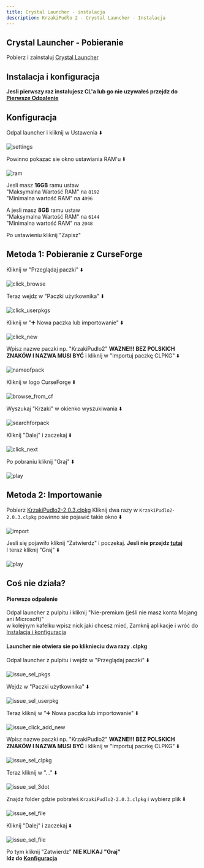 ```yaml
---
title: Crystal Launcher - instalacja
description: KrzakiPudło 2 - Crystal Launcher - Instalacja
---
```


## Crystal Launcher - Pobieranie
Pobierz i zainstaluj [Crystal Launcher](https://crystal-launcher.pl/releases/redirector.php?fid=1)
## Instalacja i konfiguracja

**Jesli pierwszy raz instalujesz CL'a lub go nie uzywałeś przejdz do [Pierwsze Odpalenie](#pierwsze-odpalenie)**

## Konfiguracja
Odpal launcher i kliknij w Ustawenia ⬇️

![settings](../../../assets/kp2wp-screen/cl/settings.png)

Powinno pokazać sie okno ustawiania RAM'u ⬇️

![ram](../../../assets/kp2wp-screen/cl/ram.png)

Jesli masz **16GB** ramu ustaw <br>
"Maksymalna Wartość RAM" na `8192` <br>
"Minimalna wartość RAM" na `4096`

A jesli masz **8GB** ramu ustaw <br>
"Maksymalna Wartość RAM" na `6144` <br>
"Minimalna wartość RAM" na `2048`

Po ustawieniu kliknij "Zapisz" <br>

## Metoda 1: Pobieranie z CurseForge
Kliknij w "Przeglądaj paczki" ⬇️

![click_browse](../../../assets/kp2wp-screen/cl_downfromcf/click_browse.png)

Teraz wejdz w "Paczki użytkownika" ⬇️

![click_userpkgs](../../../assets/kp2wp-screen/cl_downfromcf/click_userpkgs.png)

Kliknij w "➕ Nowa paczka lub importowanie" ⬇️

![click_new](../../../assets/kp2wp-screen/cl_downfromcf/click_new.png)

Wpisz nazwe paczki np. "KrzakiPudlo2" **WAZNE!!! BEZ POLSKICH ZNAKÓW I NAZWA MUSI BYĆ** i kliknij w "Importuj paczkę CLPKG" ⬇️

![nameofpack](../../../assets/kp2wp-screen/cl_downfromcf/nameofpack.png)

Kliknij w logo CurseForge ⬇️

![browse_from_cf](../../../assets/kp2wp-screen/cl_downfromcf/browse_from_curseforge.png)

Wyszukaj "Krzaki" w okienko wyszukiwania ⬇️

![searchforpack](../../../assets/kp2wp-screen/cl_downfromcf/searchforkp2.png)

Kliknij "Dalej" i zaczekaj ⬇️

![click_next](../../../assets/kp2wp-screen/cl_downfromcf/click_next.png)

Po pobraniu kliknij "Graj" ⬇️

![play](../../../assets/kp2wp-screen/cl/play.png)

## Metoda 2: Importowanie
Pobierz [KrzakiPudlo2-2.0.3.clpkg](https://frog02-20559.wykr.es/KrzakiPudlo2-2.0.3.clpkg)
Kliknij dwa razy w `KrzakiPudlo2-2.0.3.clpkg` powinno sie pojawić takie okno ⬇️

![import](../../../assets/kp2wp-screen/cl/import.png)

Jesli się pojawiło kliknij "Zatwierdz" i poczekaj. **Jesli nie przejdz [tutaj](#launcher-nie-otwiera-sie-po-kliknieciu-dwa-razy-clpkg)** <br>
I teraz kliknij "Graj" ⬇️

![play](../../../assets/kp2wp-screen/cl/play.png)

## Coś nie działa?
#### Pierwsze odpalenie
Odpal launcher z pulpitu i kliknij "Nie-premium (jeśli nie masz konta Mojang ani Microsoft)" <br>
w kolejnym kafelku wpisz nick jaki chcesz mieć, Zamknij aplikacje i wróć do [Instalacja i konfiguracja](#instalacja-i-konfiguracja)
#### Launcher nie otwiera sie po kliknieciu dwa razy .clpkg
Odpal launcher z pulpitu i wejdz w "Przeglądaj paczki" ⬇️

![issue_sel_pkgs](../../../assets/kp2wp-screen/cl/issue_sel_packages.png)

Wejdz w "Paczki użytkownika" ⬇️

![issue_sel_userpkg](../../../assets/kp2wp-screen/cl/issue_sel_userpkgs.png)

Teraz kliknij w "➕ Nowa paczka lub importowanie" ⬇️

![issue_click_add_new](../../../assets/kp2wp-screen/cl/issue_click_add_new.png)

Wpisz nazwe paczki np. "KrzakiPudlo2" **WAZNE!!! BEZ POLSKICH ZNAKÓW I NAZWA MUSI BYĆ** i kliknij w "Importuj paczkę CLPKG" ⬇️

![issue_sel_clpkg](../../../assets/kp2wp-screen/cl/issue_sel_clpkg.png)

Teraz kliknij w "..." ⬇️

![issue_sel_3dot](../../../assets/kp2wp-screen/cl/issue_sel_3dot.png)

Znajdz folder gdzie pobrałeś `KrzakiPudlo2-2.0.3.clpkg` i wybierz plik ⬇️

![issue_sel_file](../../../assets/kp2wp-screen/cl/issue_sel_file.png)

Kliknij "Dalej" i zaczekaj ⬇️

![issue_sel_file](../../../assets/kp2wp-screen/cl/issue_click-confirm.png)

Po tym kliknij "Zatwierdz"
**NIE KLIKAJ "Graj"** <br>
**Idz do [Konfiguracja](#konfiguracja)**